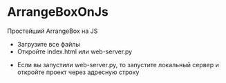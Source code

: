 # ArrangeBoxOnJs
Простейший ArrangeBox на JS

- Загрузите все файлы
- Откройте index.html или web-server.py
+ Если вы запустили web-server.py, то запустите локальный сервер и откройте проект через адресную строку

